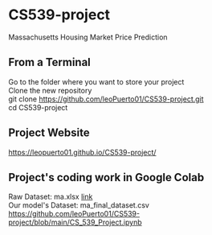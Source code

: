 # CS539-project
Massachusetts Housing Market Price Prediction

## From a Terminal
Go to the folder where you want to store your project
\
Clone the new repository
\
git clone https://github.com/leoPuerto01/CS539-project.git
\
cd CS539-project

## Project Website
https://leopuerto01.github.io/CS539-project/

## Project's coding work in Google Colab
Raw Dataset: ma.xlsx [link](file:///https://github.com/leoPuerto01/CS539-project/raw/main/data/ma.xlsx) 
\
Our model's Dataset: ma_final_dataset.csv
\
https://github.com/leoPuerto01/CS539-project/blob/main/CS_539_Project.ipynb


